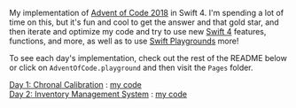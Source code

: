 My implementation of [Advent of Code 2018](https://adventofcode.com/) in Swift 4. I'm spending a lot of time on this, but it's fun and cool to get the answer and that gold star, and then iterate and optimize my code and try to use new [Swift 4](https://swift.org/blog/swift-4-0-released/) features, functions, and more, as well as to use [Swift Playgrounds](https://www.apple.com/swift/playgrounds/) more!

To see each day's implementation, check out the rest of the README below or click on `AdventOfCode.playground` and then visit the `Pages` folder.

[Day 1: Chronal Calibration](https://adventofcode.com/2018/day/1) : [my code](https://github.com/elizabethsiegle/AdventOfCode2018/blob/master/AdventOfCode.playground/Pages/Day1.xcplaygroundpage/Contents.swift) <br />
[Day 2: Inventory Management System](https://adventofcode.com/2018/day/2) : [my code](https://github.com/elizabethsiegle/AdventOfCode2018/blob/master/AdventOfCode.playground/Pages/Day2.xcplaygroundpage/Contents.swift)
